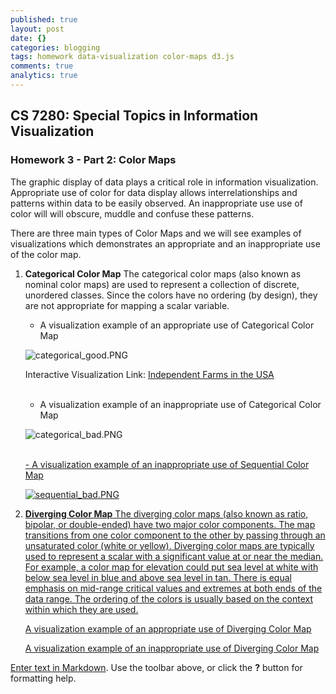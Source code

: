 ```yaml
---
published: true
layout: post
date: {}
categories: blogging
tags: homework data-visualization color-maps d3.js
comments: true
analytics: true
---
```

## CS 7280: Special Topics in Information Visualization
### Homework 3 - Part 2: Color Maps

The graphic display of data plays a critical role in information visualization. Appropriate use of color for data display allows interrelationships and patterns within data to be easily observed. An inappropriate use use of color will  will obscure, muddle and confuse these patterns. 

There are three main types of Color Maps and we will see examples of visualizations which demonstrates an appropriate and an inappropriate use of the color map.

1. **Categorical Color Map**
	The categorical color maps (also known as nominal color maps) are used to represent a collection of discrete, unordered classes. Since the colors have no ordering (by design), they are not appropriate for mapping a scalar variable.
    
    - A visualization example of an appropriate use of Categorical Color Map
    <p><img src="../../assets/images/categorical_good.PNG" alt="categorical_good.PNG" /></p>
        
    <p>Interactive Visualization Link: <a href="sequential_good/interactive_sequential_good.html">Independent Farms in the USA</a></p>
    
    </br>
    
    - A visualization example of an inappropriate use of Categorical Color Map
    <p><img src="../../assets/images/categorical_bad.PNG" alt="categorical_bad.PNG" /></p>
    <a href="></a>
    
2. **Sequential Color Map**
	The sequential color maps (also known as ordinal or saturation color maps) are (nearly) monochromatic. They range from a heavily saturated color to various levels of unsaturation. Luminance is also often increased as saturation is decreased so that the color map terminates in a color at or close to white. The monotonic nature of the saturation level maps well to a scalar value.
    
    - A visualization example of an appropriate use of Sequential Color Map
    <p><img src="../../assets/images/sequential_good.PNG" alt="sequential_good.PNG" /></p>
    
    </br>
    - A visualization example of an inappropriate use of Sequential Color Map
    <p><img src="../../assets/images/sequential_bad.PNG" alt="sequential_bad.PNG" /></p>
    
3. **Diverging Color Map**
	The diverging color maps (also known as ratio, bipolar, or double-ended) have two major color components. The map transitions from one color component to the other by passing through an unsaturated color (white or yellow). Diverging color maps are typically used to represent a scalar with a significant value at or near the median. For example, a color map for elevation could put sea level at white with below sea level in blue and above sea level in
tan. There is equal emphasis on mid-range critical values and extremes at both ends of the data range. The ordering of the colors is usually based on the context within which they are used.

	A visualization example of an appropriate use of Diverging Color Map
    
    
    A visualization example of an inappropriate use of Diverging Color Map

Enter text in [Markdown](http://daringfireball.net/projects/markdown/). Use the toolbar above, or click the **?** button for formatting help.
